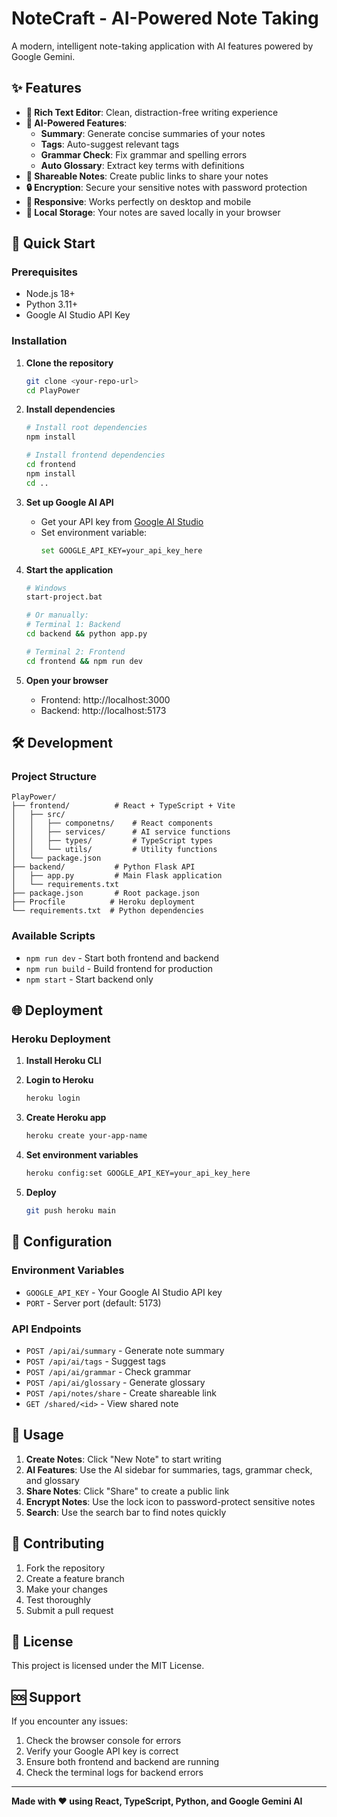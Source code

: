 # NoteCraft - AI-Powered Note Taking

A modern, intelligent note-taking application with AI features powered by Google Gemini.

## ✨ Features

- **📝 Rich Text Editor**: Clean, distraction-free writing experience
- **🤖 AI-Powered Features**:
  - **Summary**: Generate concise summaries of your notes
  - **Tags**: Auto-suggest relevant tags
  - **Grammar Check**: Fix grammar and spelling errors
  - **Auto Glossary**: Extract key terms with definitions
- **🔗 Shareable Notes**: Create public links to share your notes
- **🔒 Encryption**: Secure your sensitive notes with password protection
- **📱 Responsive**: Works perfectly on desktop and mobile
- **💾 Local Storage**: Your notes are saved locally in your browser

## 🚀 Quick Start

### Prerequisites
- Node.js 18+ 
- Python 3.11+
- Google AI Studio API Key

### Installation

1. **Clone the repository**
   ```bash
   git clone <your-repo-url>
   cd PlayPower
   ```

2. **Install dependencies**
   ```bash
   # Install root dependencies
   npm install
   
   # Install frontend dependencies
   cd frontend
   npm install
   cd ..
   ```

3. **Set up Google AI API**
   - Get your API key from [Google AI Studio](https://aistudio.google.com/)
   - Set environment variable:
     ```bash
     set GOOGLE_API_KEY=your_api_key_here
     ```

4. **Start the application**
   ```bash
   # Windows
   start-project.bat
   
   # Or manually:
   # Terminal 1: Backend
   cd backend && python app.py
   
   # Terminal 2: Frontend  
   cd frontend && npm run dev
   ```

5. **Open your browser**
   - Frontend: http://localhost:3000
   - Backend: http://localhost:5173

## 🛠️ Development

### Project Structure
```
PlayPower/
├── frontend/          # React + TypeScript + Vite
│   ├── src/
│   │   ├── componetns/    # React components
│   │   ├── services/      # AI service functions
│   │   ├── types/         # TypeScript types
│   │   └── utils/         # Utility functions
│   └── package.json
├── backend/           # Python Flask API
│   ├── app.py         # Main Flask application
│   └── requirements.txt
├── package.json       # Root package.json
├── Procfile          # Heroku deployment
└── requirements.txt  # Python dependencies
```

### Available Scripts

- `npm run dev` - Start both frontend and backend
- `npm run build` - Build frontend for production
- `npm start` - Start backend only

## 🌐 Deployment

### Heroku Deployment

1. **Install Heroku CLI**
2. **Login to Heroku**
   ```bash
   heroku login
   ```

3. **Create Heroku app**
   ```bash
   heroku create your-app-name
   ```

4. **Set environment variables**
   ```bash
   heroku config:set GOOGLE_API_KEY=your_api_key_here
   ```

5. **Deploy**
   ```bash
   git push heroku main
   ```

## 🔧 Configuration

### Environment Variables
- `GOOGLE_API_KEY` - Your Google AI Studio API key
- `PORT` - Server port (default: 5173)

### API Endpoints
- `POST /api/ai/summary` - Generate note summary
- `POST /api/ai/tags` - Suggest tags
- `POST /api/ai/grammar` - Check grammar
- `POST /api/ai/glossary` - Generate glossary
- `POST /api/notes/share` - Create shareable link
- `GET /shared/<id>` - View shared note

## 📱 Usage

1. **Create Notes**: Click "New Note" to start writing
2. **AI Features**: Use the AI sidebar for summaries, tags, grammar check, and glossary
3. **Share Notes**: Click "Share" to create a public link
4. **Encrypt Notes**: Use the lock icon to password-protect sensitive notes
5. **Search**: Use the search bar to find notes quickly

## 🤝 Contributing

1. Fork the repository
2. Create a feature branch
3. Make your changes
4. Test thoroughly
5. Submit a pull request

## 📄 License

This project is licensed under the MIT License.

## 🆘 Support

If you encounter any issues:
1. Check the browser console for errors
2. Verify your Google API key is correct
3. Ensure both frontend and backend are running
4. Check the terminal logs for backend errors

---

**Made with ❤️ using React, TypeScript, Python, and Google Gemini AI**
